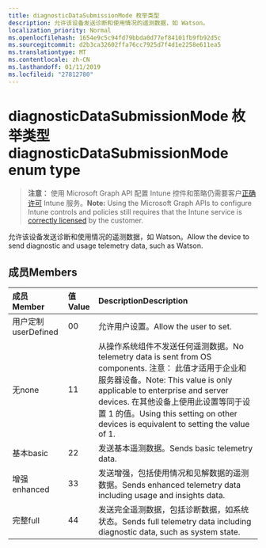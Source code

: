 ```yaml
---
title: diagnosticDataSubmissionMode 枚举类型
description: 允许该设备发送诊断和使用情况的遥测数据，如 Watson。
localization_priority: Normal
ms.openlocfilehash: 1654e9c5c94fd79bbda0d77ef84101fb9fb92d5c
ms.sourcegitcommit: d2b3ca32602ffa76cc7925d7f4d1e2258e611ea5
ms.translationtype: MT
ms.contentlocale: zh-CN
ms.lasthandoff: 01/11/2019
ms.locfileid: "27812780"
---
```

# <a name="diagnosticdatasubmissionmode-enum-type"></a><span data-ttu-id="9b48a-103">diagnosticDataSubmissionMode 枚举类型</span><span class="sxs-lookup"><span data-stu-id="9b48a-103">diagnosticDataSubmissionMode enum type</span></span>

> <span data-ttu-id="9b48a-104">**注意：** 使用 Microsoft Graph API 配置 Intune 控件和策略仍需要客户[正确许可](https://go.microsoft.com/fwlink/?linkid=839381) Intune 服务。</span><span class="sxs-lookup"><span data-stu-id="9b48a-104">**Note:** Using the Microsoft Graph APIs to configure Intune controls and policies still requires that the Intune service is [correctly licensed](https://go.microsoft.com/fwlink/?linkid=839381) by the customer.</span></span>

<span data-ttu-id="9b48a-105">允许该设备发送诊断和使用情况的遥测数据，如 Watson。</span><span class="sxs-lookup"><span data-stu-id="9b48a-105">Allow the device to send diagnostic and usage telemetry data, such as Watson.</span></span>
## <a name="members"></a><span data-ttu-id="9b48a-106">成员</span><span class="sxs-lookup"><span data-stu-id="9b48a-106">Members</span></span>
|<span data-ttu-id="9b48a-107">成员</span><span class="sxs-lookup"><span data-stu-id="9b48a-107">Member</span></span>|<span data-ttu-id="9b48a-108">值</span><span class="sxs-lookup"><span data-stu-id="9b48a-108">Value</span></span>|<span data-ttu-id="9b48a-109">Description</span><span class="sxs-lookup"><span data-stu-id="9b48a-109">Description</span></span>|
|:---|:---|:---|
|<span data-ttu-id="9b48a-110">用户定制</span><span class="sxs-lookup"><span data-stu-id="9b48a-110">userDefined</span></span>|<span data-ttu-id="9b48a-111">0</span><span class="sxs-lookup"><span data-stu-id="9b48a-111">0</span></span>|<span data-ttu-id="9b48a-112">允许用户设置。</span><span class="sxs-lookup"><span data-stu-id="9b48a-112">Allow the user to set.</span></span>|
|<span data-ttu-id="9b48a-113">无</span><span class="sxs-lookup"><span data-stu-id="9b48a-113">none</span></span>|<span data-ttu-id="9b48a-114">1</span><span class="sxs-lookup"><span data-stu-id="9b48a-114">1</span></span>|<span data-ttu-id="9b48a-115">从操作系统组件不发送任何遥测数据。</span><span class="sxs-lookup"><span data-stu-id="9b48a-115">No telemetry data is sent from OS components.</span></span> <span data-ttu-id="9b48a-116">注意： 此值才适用于企业和服务器设备。</span><span class="sxs-lookup"><span data-stu-id="9b48a-116">Note: This value is only applicable to enterprise and server devices.</span></span> <span data-ttu-id="9b48a-117">在其他设备上使用此设置等同于设置 1 的值。</span><span class="sxs-lookup"><span data-stu-id="9b48a-117">Using this setting on other devices is equivalent to setting the value of 1.</span></span>|
|<span data-ttu-id="9b48a-118">基本</span><span class="sxs-lookup"><span data-stu-id="9b48a-118">basic</span></span>|<span data-ttu-id="9b48a-119">2</span><span class="sxs-lookup"><span data-stu-id="9b48a-119">2</span></span>|<span data-ttu-id="9b48a-120">发送基本遥测数据。</span><span class="sxs-lookup"><span data-stu-id="9b48a-120">Sends basic telemetry data.</span></span>|
|<span data-ttu-id="9b48a-121">增强</span><span class="sxs-lookup"><span data-stu-id="9b48a-121">enhanced</span></span>|<span data-ttu-id="9b48a-122">3</span><span class="sxs-lookup"><span data-stu-id="9b48a-122">3</span></span>|<span data-ttu-id="9b48a-123">发送增强，包括使用情况和见解数据的遥测数据。</span><span class="sxs-lookup"><span data-stu-id="9b48a-123">Sends enhanced telemetry data including usage and insights data.</span></span>|
|<span data-ttu-id="9b48a-124">完整</span><span class="sxs-lookup"><span data-stu-id="9b48a-124">full</span></span>|<span data-ttu-id="9b48a-125">4</span><span class="sxs-lookup"><span data-stu-id="9b48a-125">4</span></span>|<span data-ttu-id="9b48a-126">发送完全遥测数据，包括诊断数据，如系统状态。</span><span class="sxs-lookup"><span data-stu-id="9b48a-126">Sends full telemetry data including diagnostic data, such as system state.</span></span>|



